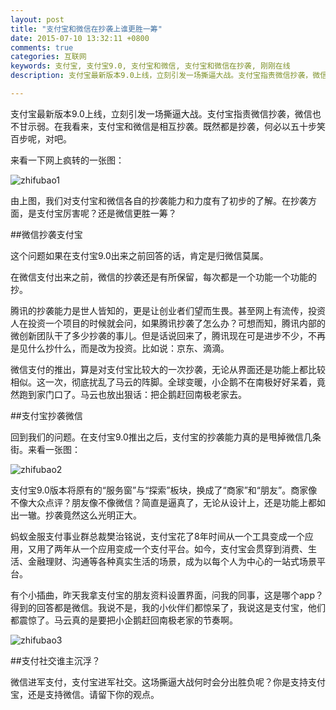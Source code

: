 ```yaml
---
layout: post
title: "支付宝和微信在抄袭上谁更胜一筹"
date: 2015-07-10 13:32:11 +0800
comments: true
categories: 互联网
keywords: 支付宝, 支付宝9.0, 支付宝和微信, 支付宝和微信在抄袭, 刚刚在线
description: 支付宝最新版本9.0上线，立刻引发一场撕逼大战。支付宝指责微信抄袭，微信也不甘示弱。在我看来，支付宝和微信是相互抄袭。既然都是抄袭，何必以五十步笑百步呢，对吧。

---
```


支付宝最新版本9.0上线，立刻引发一场撕逼大战。支付宝指责微信抄袭，微信也不甘示弱。在我看来，支付宝和微信是相互抄袭。既然都是抄袭，何必以五十步笑百步呢，对吧。

来看一下网上疯转的一张图：

![zhifubao1](http://7xjrlb.com1.z0.glb.clouddn.com/zhifubao1.png)

由上图，我们对支付宝和微信各自的抄袭能力和力度有了初步的了解。在抄袭方面，是支付宝厉害呢？还是微信更胜一筹？

##微信抄袭支付宝

这个问题如果在支付宝9.0出来之前回答的话，肯定是归微信莫属。

在微信支付出来之前，微信的抄袭还是有所保留，每次都是一个功能一个功能的抄。

腾讯的抄袭能力是世人皆知的，更是让创业者们望而生畏。甚至网上有流传，投资人在投资一个项目的时候就会问，如果腾讯抄袭了怎么办？可想而知，腾讯内部的微创新团队干了多少抄袭的事儿。但是话说回来了，腾讯现在可是进步不少，不再是见什么抄什么，而是改为投资。比如说：京东、滴滴。

微信支付的推出，算是对支付宝比较大的一次抄袭，无论从界面还是功能上都比较相似。这一次，彻底扰乱了马云的阵脚。全球变暖，小企鹅不在南极好好呆着，竟然跑到家门口了。马云也放出狠话：把企鹅赶回南极老家去。

##支付宝抄袭微信

回到我们的问题。在支付宝9.0推出之后，支付宝的抄袭能力真的是甩掉微信几条街。来看一张图：

![zhifubao2](http://7xjrlb.com1.z0.glb.clouddn.com/zhifubao2.png)


支付宝9.0版本将原有的“服务窗”与“探索”板块，换成了“商家”和“朋友”。商家像不像大众点评？朋友像不像微信？简直是逼真了，无论从设计上，还是功能上都如出一辙。抄袭竟然这么光明正大。

蚂蚁金服支付事业群总裁樊治铭说，支付宝花了8年时间从一个工具变成一个应用，又用了两年从一个应用变成一个支付平台。如今，支付宝会贯穿到消费、生活、金融理财、沟通等各种真实生活的场景，成为以每个人为中心的一站式场景平台。

有个小插曲，昨天我拿支付宝的朋友资料设置界面，问我的同事，这是哪个app？得到的回答都是微信。我说不是，我的小伙伴们都惊呆了，我说这是支付宝，他们都震惊了。马云真的是要把小企鹅赶回南极老家的节奏啊。

![zhifubao3](http://7xjrlb.com1.z0.glb.clouddn.com/zhifubao3.png)


##支付社交谁主沉浮？

微信进军支付，支付宝进军社交。这场撕逼大战何时会分出胜负呢？你是支持支付宝，还是支持微信。请留下你的观点。

